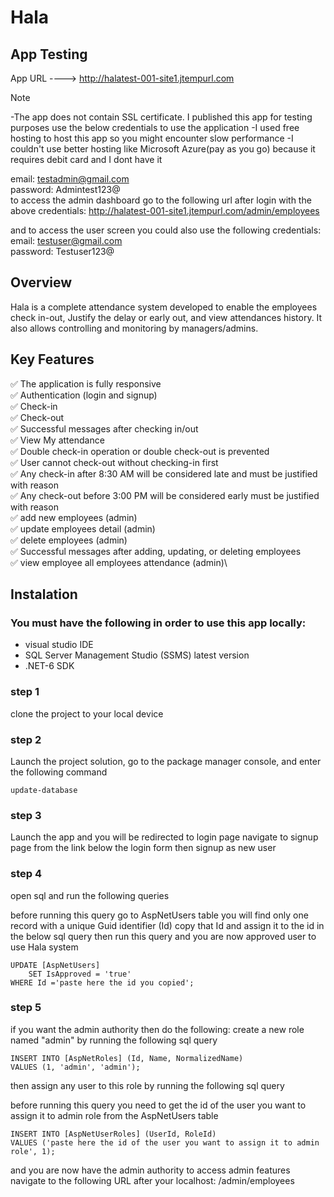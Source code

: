 # Hala
## App Testing
App URL ---->  http://halatest-001-site1.jtempurl.com

> [!NOTE]
> -The app does not contain SSL certificate. I published this app for testing purposes use the below credentials to use the application
> -I used free hosting to host this app so you might encounter slow performance
> -I couldn't use better hosting like Microsoft Azure(pay as you go) because it requires debit card and I dont have it

email: testadmin@gmail.com \
password: Admintest123@ \
to access the admin dashboard go to the following url after login with the above credentials: http://halatest-001-site1.jtempurl.com/admin/employees

and to access the user screen you could also use the following credentials: \
email: testuser@gmail.com \
password: Testuser123@ 

## Overview
Hala is a complete attendance system developed to enable the employees check in-out, Justify the delay or early out, and view attendances history. It also allows controlling and monitoring by managers/admins.
## Key Features
:white_check_mark: The application is fully responsive\
:white_check_mark: Authentication (login and signup)\
:white_check_mark: Check-in\
:white_check_mark: Check-out\
:white_check_mark: Successful messages after checking in/out\
:white_check_mark: View My attendance\
:white_check_mark: Double check-in operation or double check-out is prevented\
:white_check_mark: User cannot check-out without checking-in first\
:white_check_mark: Any check-in after 8:30 AM will be considered late and must be justified with reason\
:white_check_mark: Any check-out before 3:00 PM will be considered early must be justified with reason\
:white_check_mark: add new employees (admin)\
:white_check_mark: update employees detail (admin)\
:white_check_mark: delete employees (admin)\
:white_check_mark: Successful messages after adding, updating, or deleting employees\
:white_check_mark: view employee all employees attendance (admin)\

## Instalation
### You must have the following in order to use this app locally:
+ visual studio IDE
+ SQL Server Management Studio (SSMS) latest version
+ .NET-6 SDK
### step 1
clone the project to your local device
### step 2
Launch the project solution, go to the package manager console, and enter the following command
```
update-database
```
### step 3
Launch the app and you will be redirected to login page navigate to signup page from the link below the login form then signup as new user
### step 4
open sql and run the following queries

before running this query go to AspNetUsers table you will find only one record with a unique Guid identifier (Id) copy that Id and assign it to the id in the below sql query then run this query and you are now approved user to use Hala system
```
UPDATE [AspNetUsers]
	SET IsApproved = 'true'
WHERE Id ='paste here the id you copied';
```
### step 5
if you want the admin authority then do the following:
create a new role named "admin" by running the following sql query
```
INSERT INTO [AspNetRoles] (Id, Name, NormalizedName)
VALUES (1, 'admin', 'admin');
```
then assign any user to this role by running the following sql query

before running this query you need to get the id of the user you want to assign it to admin role from the AspNetUsers table
```
INSERT INTO [AspNetUserRoles] (UserId, RoleId)
VALUES ('paste here the id of the user you want to assign it to admin role', 1);
```
and you are now have the admin authority 
to access admin features navigate to the following URL after your localhost: /admin/employees 
